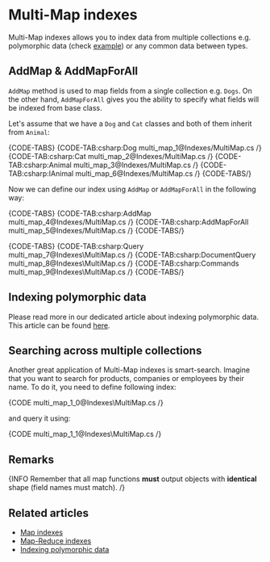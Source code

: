 # Multi-Map indexes

Multi-Map indexes allows you to index data from multiple collections e.g. polymorphic data (check [example]()) or any common data between types.

## AddMap & AddMapForAll

`AddMap` method is used to map fields from a single collection e.g. `Dogs`. On the other hand, `AddMapForAll` gives you the ability to specify what fields will be indexed from base class. 

Let's assume that we have a `Dog` and `Cat` classes and both of them inherit from `Animal`:

{CODE-TABS}
{CODE-TAB:csharp:Dog multi_map_1@Indexes/MultiMap.cs /}
{CODE-TAB:csharp:Cat multi_map_2@Indexes/MultiMap.cs /}
{CODE-TAB:csharp:Animal multi_map_3@Indexes/MultiMap.cs /}
{CODE-TAB:csharp:IAnimal multi_map_6@Indexes/MultiMap.cs /}
{CODE-TABS/}

Now we can define our index using `AddMap` or `AddMapForAll` in the following way:

{CODE-TABS}
{CODE-TAB:csharp:AddMap multi_map_4@Indexes/MultiMap.cs /}
{CODE-TAB:csharp:AddMapForAll multi_map_5@Indexes/MultiMap.cs /}
{CODE-TABS/}

{CODE-TABS}
{CODE-TAB:csharp:Query multi_map_7@Indexes\MultiMap.cs /}
{CODE-TAB:csharp:DocumentQuery multi_map_8@Indexes\MultiMap.cs /}
{CODE-TAB:csharp:Commands multi_map_9@Indexes\MultiMap.cs /}
{CODE-TABS/}

## Indexing polymorphic data

Please read more in our dedicated article about indexing polymorphic data. This article can be found [here](../indexes/indexing-polymorphic-data).

## Searching across multiple collections

Another great application of Multi-Map indexes is smart-search. Imagine that you want to search for products, companies or employees by their name. To do it, you need to define following index:

{CODE multi_map_1_0@Indexes\MultiMap.cs /}

and query it using:

{CODE multi_map_1_1@Indexes\MultiMap.cs /}

## Remarks

{INFO Remember that all map functions **must** output objects with **identical** shape (field names must match). /}

## Related articles

- [Map indexes](../indexes/map-indexes)
- [Map-Reduce indexes](../indexes/map-reduce-indexes)
- [Indexing polymorphic data](../indexes/indexing-polymorphic-data)
